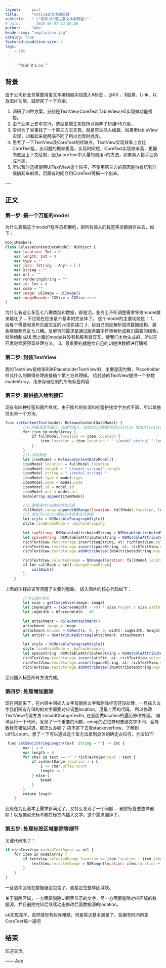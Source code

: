 ```yaml
---
layout:     post
title:      "native富文本编辑器"
subtitle:   " \"实现iOS原生富文本编辑器\""
# date:       2018-06-07 12:00:00
author:     "Ade"
header-img: "img/zujian.jpg"
catalog: true
featured-condition-size: 2
tags:
    - iOS
---
```


> “Yeah It's on. ”


## 背景

由于公司新业务需要用富文本编辑器实现插入#标签 、@XX 、$股票、Link、以及图片功能，就研究了一下方案。
1. 调研了四种方案，分别是TextView,CoreText,TableView,H5实现做功能桥接。
2. 由于业务上安卓先行，选型是原生实现所以抛弃了桥接H5方案。
3. 安卓为了省事找了一个第三方去实现，就是原生插入编辑，如果用tableView实现，UI看起来就两端不同了所以也暂时抛弃。
4. 思考了一下TextView及CoreText的优缺点，TextView实现效率上会比CoreText低，出问题的概率更高，实现时间短，CoreText实现效率高，更偏向底层上下文绘制，因为coreText中大量的调用c的方法，如果新人接手业务成本高。
5. 所以暂时选择使用UITextView造个轮子，不使用第三方的原因是怕有坑到时候搞起来麻烦。后面有时间会用CoreText再搞一个出来。

<p id = "build"></p>
---

## 正文

### 第一步: 搞一个万能的model
为什么要搞这个model?程序员都懒吧，把所有插入的标签需求数据存进去，如下：
```js
@objcMembers
class ReleaseContentDataModel: NSObject {
    var location: Int = 0
    var length: Int = 0
    var type = ""
    var json: [String : Any] = [:]
    var string = ""
    var url = ""
    var renderingString = ""
    var id: Int = 0
    var code = ""
    var image: UIImage = UIImage()
    var imageBounds: CGSize = CGSize.zero
}
```
为什么有这么多乱七八糟类型和数据，都是泪，业务上不断调整需求导致model越来越壮了....不过现在应该是个基本的完全体了。
这个model的主要功能是：
1、给每个需要和发布页面交互的vc提供接口
2、给自己的反解析提供数据结构，避免哪里都有乱七八糟。反解析的需求是通过服务器字符串解析成我们需要的结构，然后绘制成UI,而上面的model并没有和服务器交互，使我们本地生成的，所以在开发时候要预留处理方法。
3、最重要的就是给自己的UI提供数据进行解析

### 第二步: 封装TextView
我的TextView是继承RSKPlaceholderTextView的，主要是因为懒，Placeholder样式什么的懒得处理直接搞个第三方处理掉。
给封装的TextView提供一个参数modelArray，用来存储绘制的所有标签内容

### 第三步: 提供插入绘制接口
现有有四种标签和图片样式，由于图片的处理和标签拼接文字方式不同，所以单独拉出来一个方法。
```js
func setContentText(model: ReleaseContentDataModel) {
        //0.判断是否为插入，如果为插入，后面的tag需要同时location 增加为location+length
        for item in modelArray {
            if fullModel.location <= item.location {
                item.location = item.location + " \(model.string) ".length
            }
        }
        //1.添加数组
        let itemModel = ReleaseContentDataModel()
        itemModel.location = fullModel.location
        itemModel.length = " \(model.string)".length
        itemModel.string = " \(model.string) "
        itemModel.type = model.type
        itemModel.code = model.code
        itemModel.id = model.id
        itemModel.url = model.url
        modelArray.append(itemModel)

        //2.数据源内tag数组添加元素
        fullModel.range.append(NSRange(location: fullModel.location, length:  " \(model.string) ".length))
        //3.取出location两边的字符串进行拼接
        let style = NSMutableParagraphStyle()
        style.lineBreakMode = .byCharWrapping
        
        let tagString: NSMutableAttributedString = NSMutableAttributedString(string: " \(model.string)", attributes: [NSAttributedString.Key.foregroundColor:UIColor(hexString: "#497BF2"),NSAttributedString.Key.font: QMFontFit(size: 14),NSAttributedString.Key.link: " \(model.string) ".addingPercentEncoding(withAllowedCharacters: .urlFragmentAllowed)!])
        let spaceString: NSMutableAttributedString = NSMutableAttributedString(string: " ", attributes: [NSAttributedString.Key.foregroundColor:UIColor(hexString: "#666666"),NSAttributedString.Key.font: QMFontFit(size: 14)])
        richTextView.textStorage.insert(tagString, at: richTextView.selectedRange.location)
        richTextView.textStorage.insert(spaceString, at: richTextView.selectedRange.location + " \(model.string)".length)
        richTextView.textStorage.addAttributes([NSAttributedString.Key.paragraphStyle : style], range: NSRange(location: 0, length: richTextView.textStorage.string.length))
        
        richTextView.selectedRange = NSRange(location: fullModel.location + " \(model.string) ".length, length: 0)
        if let callBack = self.changeFrameBlock{
            callBack()
        }
    }
```
上面的注释应该写清楚了主要的思路。
插入图片的核心代码如下：
```js
        //不让图片变形
        let size = getImageSize(image: image)
        let imgHeight = (kScreenWidth - 40) * size.height / size.width
        let imgWidth = kScreenWidth - 40
        
        let attachment = NSTextAttachment()
        attachment.image = image
        attachment.bounds = CGRect(x: 0, y: 0, width: imgWidth, height: imgHeight)
        let attStr = NSAttributedString(attachment: attachment)
        
        let style = NSMutableParagraphStyle()
        style.lineBreakMode = .byCharWrapping
        let spaceString: NSMutableAttributedString = NSMutableAttributedString(string: "\n", attributes: [NSAttributedString.Key.foregroundColor:UIColor(hexString: "#666666"),NSAttributedString.Key.font: QMFontFit(size: 14)])
        richTextView.textStorage.insert(attStr, at: richTextView.selectedRange.location)
        richTextView.textStorage.insert(spaceString, at: richTextView.selectedRange.location + 1)
        richTextView.textStorage.addAttributes([NSAttributedString.Key.paragraphStyle : style], range: NSRange(location: 0, length: richTextView.textStorage.string.length))
```
至此插入标签所有方法完成。


### 第四步: 处理增加删除
现在问题来了，在内容中间插入文字及删除文字和删除标签还没处理，一旦插入文字我们所有存储的的文字需要对应调整location，见最上面的代码。
所以修改TextView代理方法 shouldChangeTextIn, 在里面做location的遍历修改处理。
编译运行一下代码，发现了一个重要的问题，emoji的占位符和普通文字不同，会导致标签错乱闪退，那怎么办呢？
搞不定了去查stackoverflow，了解到utf16.count。想了一下可以通过这个笨方法拿到具体的确定占位符，方法如下:
```js
 func setEmojiStringLength(text: String = "") -> Int {
        var i = 0
        var length = 0
        for char in text == "" ? richTextView.text : text {
            if contentRange.location > i {
                i += char.utf16.count
                length += 1
            } else {
                break
            }
        }
        return length
    }
```
到现在为止基本上需求都满足了，又特么发现了一个问题.... 删除标签要整体删除！以及拖动光标不能在标签内插入文字。这个需求漏掉了。

### 第五步: 处理标签区域删除等细节
关键代码来了：
```js
if richTextView.markedTextRange == nil {
    for item in modelArray {
        if textView.selectedRange.location <= item.location + item.length  && textView.selectedRange.location > item.location {
            textView.selectedRange = NSRange(location: item.location + item.length, length: 0)
        }
    }
}
```
一旦选中区域在数据里面包含了，直接定位整体区域块。

关于删除区域，一方面要删除UI层面显示的文字，另一方面要删除对应区域的数据源，并且删除完毕后继续动态修改后面数据源的location。

ok实现完毕，虽然感觉有些许粗糙，但是需求基本满足了。后面有时间再拿CoreText搞一遍吧

## 结束

欢迎交流。

—— Ade 


